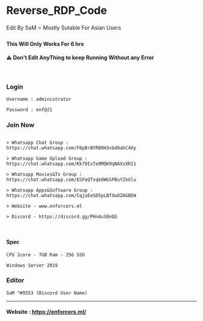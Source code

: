 # Reverse_RDP_Code 

Edit By SaM ⭐️ Mostly Sutable For Asian Users

#### This Will Only Works For 6 hrs


#### ⚠ Don't Edit AnyThing to keep Running Without any Error 

<br>

### Login
```
Username : administrator 

Password : enf@21

```

### Join Now
```

> Whatsapp Chat Group : https://chat.whatsapp.com/F6pBrBYRB9H3vbd8ahC4Xy

> Whatsapp Game Upload Group : https://chat.whatsapp.com/Kk79IxTe0MQK0qNAXzXRI1

> Whatsapp Movies&Tv Group : https://chat.whatsapp.com/ESFeQTvqk8WGSPBuYZkGlu

> Whatsapp Apps&Software Group : https://chat.whatsapp.com/CqjuEeSD5pLBfXwOZAGBEW

> Website - www.enforcers.ml

> Discord - https://discord.gg/PHnAsS8nQG

```
<br>


#### Spec
```
CPU 2core - 7GB Ram - 256 SSD

Windows Server 2019
```

### Editor
```
SaM ™#9353 (Discord User Name)

```
---

#### Website : https://enforcers.ml/
